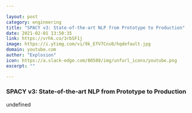 ```yaml
---

layout: post
category: engineering
title: "SPACY v3: State-of-the-art NLP from Prototype to Production"
date: 2021-02-01 13:50:35
link: https://vrhk.co/3rbSF1j
image: https://i.ytimg.com/vi/9k_EfV7Cns0/hqdefault.jpg
domain: youtube.com
author: "Explosion"
icon: https://a.slack-edge.com/80588/img/unfurl_icons/youtube.png
excerpt: ""

---
```


### SPACY v3: State-of-the-art NLP from Prototype to Production

undefined